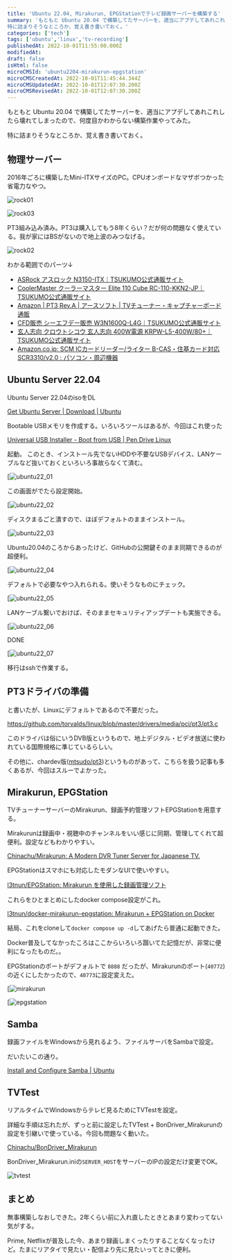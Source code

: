 ```yaml
---
title: 'Ubuntu 22.04, Mirakurun, EPGStationでテレビ録画サーバーを構築する'
summary: 'もともと Ubuntu 20.04 で構築してたサーバーを、適当にアプデしてあれこれしたら壊れてしまったので、何度目かわからない構築作業やってみた。
特に詰まりそうなところか、覚え書き書いておく。'
categories: ['tech']
tags: ['ubuntu','linux','tv-recording']
publishedAt: 2022-10-01T11:55:00.000Z
modifiedAt: 
draft: false
isHtml: false
microCMSId: 'ubuntu2204-mirakurun-epgstation'
microCMSCreatedAt: 2022-10-01T11:45:44.344Z
microCMSUpdatedAt: 2022-10-01T12:07:30.200Z
microCMSRevisedAt: 2022-10-01T12:07:30.200Z
---
```

もともと Ubuntu 20.04 で構築してたサーバーを、適当にアプデしてあれこれしたら壊れてしまったので、何度目かわからない構築作業やってみた。

特に詰まりそうなところか、覚え書き書いておく。

## 物理サーバー

2016年ごろに構築したMini-ITXサイズのPC。CPUオンボードなマザボつかった省電力なやつ。

![rock01](/assets/rock01.jpg?w=300)

![rock03](/assets/rock03.jpg?w=300)

PT3組み込み済み。PT3は購入してもう8年くらい？だが何の問題なく使えている。我が家にはBSがないので地上波のみつなげる。

![rock02](/assets/rock02.jpg?w=300)


わかる範囲でのパーツ↓

- [ASRock アスロック N3150-ITX｜TSUKUMO公式通販サイト](https://shop.tsukumo.co.jp/goods/4537694200714)
- [CoolerMaster クーラーマスター Elite 110 Cube RC-110-KKN2-JP｜TSUKUMO公式通販サイト](https://shop.tsukumo.co.jp/goods/4719512046746)
- [Amazon | PT3 Rev.A | アースソフト | TVチューナー・キャプチャーボード 通販](https://www.amazon.co.jp/%E3%82%A2%E3%83%BC%E3%82%B9%E3%82%BD%E3%83%95%E3%83%88-PT3-Rev-A/dp/B00857CQAM)
- [CFD販売 シーエフデー販売 W3N1600Q-L4G｜TSUKUMO公式通販サイト](https://shop.tsukumo.co.jp/goods/4988755011242)
- [玄人志向 クロウトシコウ 玄人志向 400W電源 KRPW-L5-400W/80+｜TSUKUMO公式通販サイト](https://shop.tsukumo.co.jp/goods/4988755020602)
- [Amazon.co.jp: SCM ICカードリーダー/ライター B-CAS・住基カード対応 SCR3310/v2.0 : パソコン・周辺機器](https://www.amazon.co.jp/IC%E3%82%AB%E3%83%BC%E3%83%89%E3%83%AA%E3%83%BC%E3%83%80%E3%83%BC%EF%BC%8F%E3%83%A9%E3%82%A4%E3%82%BF%E3%83%BC-B-CAS%E3%83%BB%E4%BD%8F%E5%9F%BA%E3%82%AB%E3%83%BC%E3%83%89%E5%AF%BE%E5%BF%9C-SCR3310-v2-0-%E3%80%90%E7%B0%A1%E6%98%93%E3%83%91%E3%83%83%E3%82%B1%E3%83%BC%E3%82%B8%E5%93%81%E3%80%91/dp/B0085H4YZC)



## Ubuntu Server 22.04

Ubuntu Server 22.04のisoをDL

[Get Ubuntu Server | Download | Ubuntu](https://ubuntu.com/download/server)

Bootable USBメモリを作成する。いろいろツールはあるが、今回はこれ使った

[Universal USB Installer - Boot from USB | Pen Drive Linux](https://www.pendrivelinux.com/universal-usb-installer-easy-as-1-2-3/)

起動。
このとき、インストール先でないHDDや不要なUSBデバイス、LANケーブルなど抜いておくといろいろ事故らなくて済む。

[![ubuntu22_01](/assets/ubuntu22_01.png)

この画面がでたら設定開始。

[![ubuntu22_02](/assets/ubuntu22_02.png)

ディスクまるごと潰すので、ほぼデフォルトのままインストール。

[![ubuntu22_03](/assets/ubuntu22_03.png)

Ubuntu20.04のころからあったけど、GitHubの公開鍵そのまま同期できるのが超便利。

[![ubuntu22_04](/assets/ubuntu22_04.png)

デフォルトで必要なやつ入れられる。使いそうなものにチェック。

[![ubuntu22_05](/assets/ubuntu22_05.png)

LANケーブル繋いでおけば、そのままセキュリティアップデートも実施できる。

[![ubuntu22_06](/assets/ubuntu22_06.png)

DONE

[![ubuntu22_07](/assets/ubuntu22_07.png)

移行はsshで作業する。

## PT3ドライバの準備

と書いたが、Linuxにデフォルトであるので不要だった。

https://github.com/torvalds/linux/blob/master/drivers/media/pci/pt3/pt3.c

このドライバは俗にいうDVB版というもので、地上デジタル・ビデオ放送に使われている国際規格に準じているらしい。

その他に、chardev版([mtsudo/pt3](https://github.com/m-tsudo/pt3))というものがあって、こちらを扱う記事も多くあるが、今回はスルーでよかった。

## Mirakurun, EPGStation

TVチューナーサーバーのMirakurun、録画予約管理ソフトEPGStationを用意する。

Mirakurunは録画中・視聴中のチャンネルをいい感じに同期、管理してくれて超便利。設定などもわかりやすい。

[Chinachu/Mirakurun: A Modern DVR Tuner Server for Japanese TV.](https://github.com/Chinachu/Mirakurun)

EPGStationはスマホにも対応したモダンなUIで使いやすい。

[l3tnun/EPGStation: Mirakurun を使用した録画管理ソフト](https://github.com/l3tnun/EPGStation)



これらをひとまとめにしたdocker compose設定がこれ。

[l3tnun/docker-mirakurun-epgstation: Mirakurun + EPGStation on Docker](https://github.com/l3tnun/docker-mirakurun-epgstation)

結局、これをcloneして`docker compose up -d`してあげたら普通に起動できた。

Docker普及してなかったころはここからいろいろ躓いてた記憶だが、非常に便利になったものだ。。

EPGStationのポートがデフォルトで `8888` だったが、Mirakurunのポート(`40772`)の近くにしたかったので、`40773`に設定変えた。

[![mirakurun](/assets/mirakurun.png)

[![epgstation](/assets/epgstation.png)

## Samba

録画ファイルをWindowsから見れるよう、ファイルサーバをSambaで設定。

だいたいこの通り。

[Install and Configure Samba | Ubuntu](https://ubuntu.com/tutorials/install-and-configure-samba#1-overview)

## TVTest

リアルタイムでWindowsからテレビ見るためにTVTestを設定。

詳細な手順は忘れたが、ずっと前に設定したTVTest + BonDriver_Mirakurunの設定を引継いで使っている。今回も問題なく動いた。

[Chinachu/BonDriver\_Mirakurun](https://github.com/Chinachu/BonDriver_Mirakurun)

BonDriver_Mirakurun.iniの`SERVER_HOST`をサーバーのIPの設定だけ変更でOK。

![tvtest](/assets/tvtest.png)

## まとめ

無事構築しなおしできた。2年くらい前に入れ直したときとあまり変わってない気がする。

Prime, Netflixが普及した今、あまり録画しまくったりすることなくなったけど。たまにリアタイで見たい・配信より先に見たいってときに便利。
    